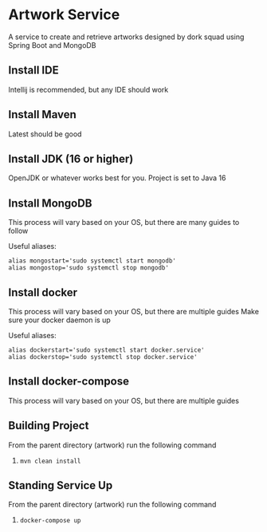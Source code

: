 # Artwork Service

A service to create and retrieve artworks designed by dork squad using Spring Boot and MongoDB

## Install IDE

Intellij is recommended, but any IDE should work

## Install Maven

Latest should be good

## Install JDK (16 or higher)

OpenJDK or whatever works best for you. Project is set to Java 16

## Install MongoDB

This process will vary based on your OS, but there are many guides to follow

Useful aliases:

    alias mongostart='sudo systemctl start mongodb'
    alias mongostop='sudo systemctl stop mongodb'

## Install docker
This process will vary based on your OS, but there are multiple guides
Make sure your docker daemon is up

Useful aliases:

    alias dockerstart='sudo systemctl start docker.service'
    alias dockerstop='sudo systemctl stop docker.service'


## Install docker-compose
This process will vary based on your OS, but there are multiple guides


## Building Project
From the parent directory (artwork) run the following command
 1. ```mvn clean install```

## Standing Service Up
From the parent directory (artwork) run the following command
 1. ```docker-compose up```
